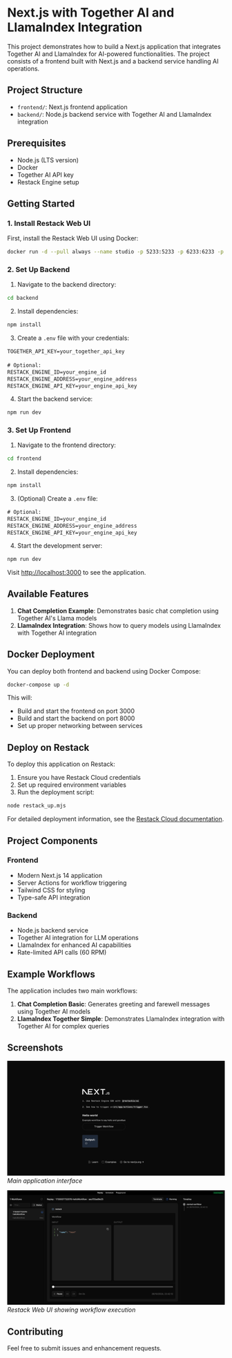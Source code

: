 # Next.js with Together AI and LlamaIndex Integration

This project demonstrates how to build a Next.js application that integrates Together AI and LlamaIndex for AI-powered functionalities. The project consists of a frontend built with Next.js and a backend service handling AI operations.

## Project Structure

- `frontend/`: Next.js frontend application
- `backend/`: Node.js backend service with Together AI and LlamaIndex integration

## Prerequisites

- Node.js (LTS version)
- Docker
- Together AI API key
- Restack Engine setup

## Getting Started

### 1. Install Restack Web UI

First, install the Restack Web UI using Docker:

```bash
docker run -d --pull always --name studio -p 5233:5233 -p 6233:6233 -p 7233:7233 ghcr.io/restackio/restack:main
```

### 2. Set Up Backend

1. Navigate to the backend directory:

```bash
cd backend
```

2. Install dependencies:

```bash
npm install
```

3. Create a `.env` file with your credentials:

```
TOGETHER_API_KEY=your_together_api_key

# Optional:
RESTACK_ENGINE_ID=your_engine_id
RESTACK_ENGINE_ADDRESS=your_engine_address
RESTACK_ENGINE_API_KEY=your_engine_api_key
```

4. Start the backend service:

```bash
npm run dev
```

### 3. Set Up Frontend

1. Navigate to the frontend directory:

```bash
cd frontend
```

2. Install dependencies:

```bash
npm install
```

3. (Optional) Create a `.env` file:

```
# Optional:
RESTACK_ENGINE_ID=your_engine_id
RESTACK_ENGINE_ADDRESS=your_engine_address
RESTACK_ENGINE_API_KEY=your_engine_api_key
```

4. Start the development server:

```bash
npm run dev
```

Visit [http://localhost:3000](http://localhost:3000) to see the application.

## Available Features

1. **Chat Completion Example**: Demonstrates basic chat completion using Together AI's Llama models
2. **LlamaIndex Integration**: Shows how to query models using LlamaIndex with Together AI integration

## Docker Deployment

You can deploy both frontend and backend using Docker Compose:

```bash
docker-compose up -d
```

This will:

- Build and start the frontend on port 3000
- Build and start the backend on port 8000
- Set up proper networking between services

## Deploy on Restack

To deploy this application on Restack:

1. Ensure you have Restack Cloud credentials
2. Set up required environment variables
3. Run the deployment script:

```bash
node restack_up.mjs
```

For detailed deployment information, see the [Restack Cloud documentation](https://docs.restack.io/restack-cloud/deployrepo).

## Project Components

### Frontend

- Modern Next.js 14 application
- Server Actions for workflow triggering
- Tailwind CSS for styling
- Type-safe API integration

### Backend

- Node.js backend service
- Together AI integration for LLM operations
- LlamaIndex for enhanced AI capabilities
- Rate-limited API calls (60 RPM)

## Example Workflows

The application includes two main workflows:

1. **Chat Completion Basic**: Generates greeting and farewell messages using Together AI models
2. **LlamaIndex Together Simple**: Demonstrates LlamaIndex integration with Together AI for complex queries

## Screenshots

![Example UI](./restack-examples-ts-nextjs.png)
_Main application interface_

![Success Web UI](./restack-examples-ts-nextjs-web-ui.png)
_Restack Web UI showing workflow execution_

## Contributing

Feel free to submit issues and enhancement requests.
